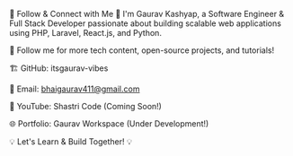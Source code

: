 🔗 Follow & Connect with Me 🚀
I'm Gaurav Kashyap, a Software Engineer & Full Stack Developer passionate about building scalable web applications using PHP, Laravel, React.js, and Python.

📌 Follow me for more tech content, open-source projects, and tutorials!

🏗 GitHub: itsgaurav-vibes

📩 Email: bhaigaurav411@gmail.com

🎥 YouTube: Shastri Code (Coming Soon!)

🌐 Portfolio: Gaurav Workspace (Under Development!)

💡 Let's Learn & Build Together! 💡
